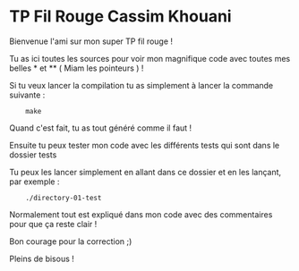# TP Fil Rouge Cassim Khouani

Bienvenue l'ami sur mon super TP fil rouge !

Tu as ici toutes les sources pour voir mon magnifique code avec toutes mes belles * et ** ( Miam les pointeurs ) !

Si tu veux lancer la compilation tu as simplement à lancer la commande suivante : 

```
    make
```

Quand c'est fait, tu as tout généré comme il faut !

Ensuite tu peux tester mon code avec les différents tests qui sont dans le dossier tests

Tu peux les lancer simplement en allant dans ce dossier et en les lançant, par exemple : 

```
    ./directory-01-test
```

Normalement tout est expliqué dans mon code avec des commentaires pour que ça reste clair !

Bon courage pour la correction ;)

Pleins de bisous !